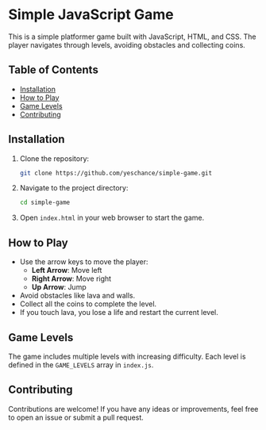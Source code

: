 # Simple JavaScript Game

This is a simple platformer game built with JavaScript, HTML, and CSS. The player navigates through levels, avoiding obstacles and collecting coins.

## Table of Contents

- [Installation](#installation)
- [How to Play](#how-to-play)
- [Game Levels](#game-levels)
- [Contributing](#contributing)

## Installation

1. Clone the repository:
    ```bash
    git clone https://github.com/yeschance/simple-game.git
    ```
2. Navigate to the project directory:
    ```bash
    cd simple-game
    ```
3. Open `index.html` in your web browser to start the game.

## How to Play

- Use the arrow keys to move the player:
  - **Left Arrow**: Move left
  - **Right Arrow**: Move right
  - **Up Arrow**: Jump
- Avoid obstacles like lava and walls.
- Collect all the coins to complete the level.
- If you touch lava, you lose a life and restart the current level.

## Game Levels

The game includes multiple levels with increasing difficulty. Each level is defined in the `GAME_LEVELS` array in `index.js`.

## Contributing

Contributions are welcome! If you have any ideas or improvements, feel free to open an issue or submit a pull request.
